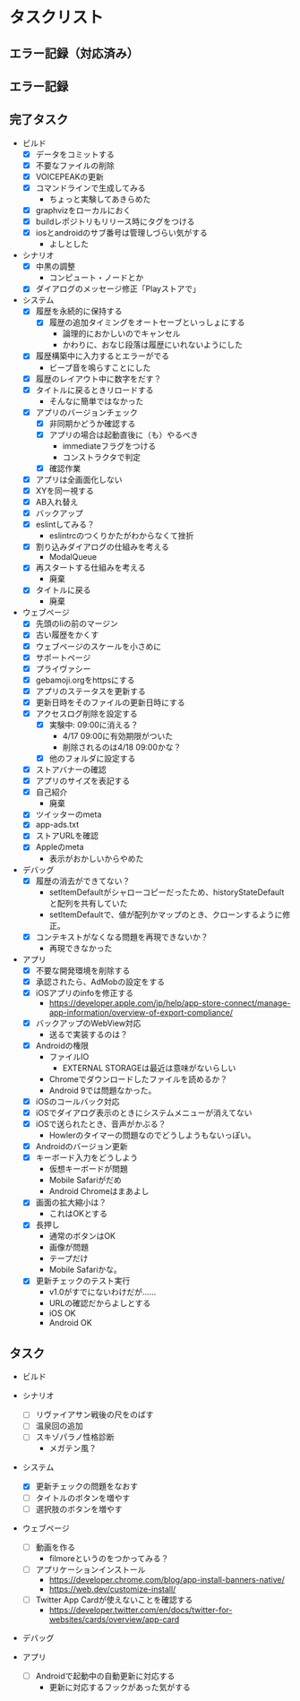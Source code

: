 # タスクリスト

## エラー記録（対応済み）

## エラー記録

## 完了タスク

- ビルド
  - [x] データをコミットする
  - [x] 不要なファイルの削除
  - [x] VOICEPEAKの更新
  - [x] コマンドラインで生成してみる
    - ちょっと実験してあきらめた
  - [x] graphvizをローカルにおく
  - [x] buildレポジトリもリリース時にタグをつける
  - [x] iosとandroidのサブ番号は管理しづらい気がする
    - よしとした

- シナリオ
  - [x] 中黒の調整
    - コンピュート・ノードとか
  - [x] ダイアログのメッセージ修正「Playストアで」

- システム
  - [x] 履歴を永続的に保持する
    - [x] 履歴の追加タイミングをオートセーブといっしょにする
      - 論理的におかしいのでキャンセル
      - かわりに、おなじ段落は履歴にいれないようにした
  - [x] 履歴構築中に入力するとエラーがでる
    - ビープ音を鳴らすことにした
  - [x] 履歴のレイアウト中に数字をだす？
  - [x] タイトルに戻るときリロードする
    - そんなに簡単ではなかった
  - [x] アプリのバージョンチェック
    - [x] 非同期かどうか確認する
    - [x] アプリの場合は起動直後に（も）やるべき
      - immediateフラグをつける
      - コンストラクタで判定
    - [x] 確認作業
  - [x] アプリは全画面化しない
  - [x] XYを同一視する
  - [x] AB入れ替え
  - [x] バックアップ
  - [x] eslintしてみる？
    - eslintrcのつくりかたがわからなくて挫折
  - [x] 割り込みダイアログの仕組みを考える
    - ModalQueue
  - [x] 再スタートする仕組みを考える
    - 廃棄
  - [x] タイトルに戻る
    - 廃棄

- ウェブページ
  - [x] 先頭のliの前のマージン
  - [x] 古い履歴をかくす
  - [x] ウェブページのスケールを小さめに
  - [x] サポートページ
  - [x] プライヴァシー
  - [x] gebamoji.orgをhttpsにする
  - [x] アプリのステータスを更新する
  - [x] 更新日時をそのファイルの更新日時にする
  - [x] アクセスログ削除を設定する
    - [x] 実験中: 09:00に消える？
      - 4/17 09:00に有効期限がついた
      - 削除されるのは4/18 09:00かな？
    - [x] 他のフォルダに設定する
  - [x] ストアバナーの確認
  - [x] アプリのサイズを表記する
  - [x] 自己紹介
    - 廃棄
  - [x] ツイッターのmeta
  - [x] app-ads.txt
  - [x] ストアURLを確認
  - [x] Appleのmeta
    - 表示がおかしいからやめた

- デバッグ
  - [x] 履歴の消去ができてない？
    - setItemDefaultがシャローコピーだったため、historyStateDefaultと配列を共有していた
    - setItemDefaultで、値が配列かマップのとき、クローンするように修正。
  - [x] コンテキストがなくなる問題を再現できないか？
    - 再現できなかった

- アプリ
  - [x] 不要な開発環境を削除する
  - [x] 承認されたら、AdMobの設定をする
  - [x] iOSアプリのinfoを修正する
    - https://developer.apple.com/jp/help/app-store-connect/manage-app-information/overview-of-export-compliance/
  - [x] バックアップのWebView対応
    - 送るで実装するのは？
  - [x] Androidの権限
    - ファイルIO
      - EXTERNAL STORAGEは最近は意味がないらしい
    - Chromeでダウンロードしたファイルを読めるか？
    - Android 9では問題なかった。
  - [x] iOSのコールバック対応
  - [x] iOSでダイアログ表示のときにシステムメニューが消えてない
  - [x] iOSで送られたとき、音声がかぶる？
    - Howlerのタイマーの問題なのでどうしようもないっぽい。
  - [x] Androidのバージョン更新
  - [x] キーボード入力をどうしよう
    - 仮想キーボードが問題
    - Mobile Safariがだめ
    - Android Chromeはまあよし
  - [x] 画面の拡大縮小は？
    - これはOKとする
  - [x] 長押し
    - 通常のボタンはOK
    - 画像が問題
    - テープだけ
    - Mobile Safariかな。
  - [x] 更新チェックのテスト実行
    - v1.0がすでにないわけだが……
    - URLの確認だからよしとする
    - iOS OK
    - Android OK

## タスク

- ビルド

- シナリオ
  - [ ] リヴァイアサン戦後の尺をのばす
  - [ ] 温泉回の追加
  - [ ] スキゾパラノ性格診断
    - メガテン風？

- システム
  - [x] 更新チェックの問題をなおす
  - [ ] タイトルのボタンを増やす
  - [ ] 選択肢のボタンを増やす

- ウェブページ
  - [ ] 動画を作る
    - filmoreというのをつかってみる？
  - [ ] アプリケーションインストール
    - https://developer.chrome.com/blog/app-install-banners-native/
    - https://web.dev/customize-install/
  - [ ] Twitter App Cardが使えないことを確認する
    - https://developer.twitter.com/en/docs/twitter-for-websites/cards/overview/app-card

- デバッグ

- アプリ
  - [ ] Androidで起動中の自動更新に対応する
    - 更新に対応するフックがあった気がする

